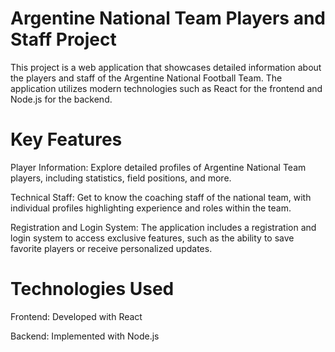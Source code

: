 # Argentine National Team Players and Staff Project
This project is a web application that showcases detailed information about the players and staff of the Argentine National Football Team. The application utilizes modern technologies such as React for the frontend and Node.js for the backend.

# Key Features
Player Information: Explore detailed profiles of Argentine National Team players, including statistics, field positions, and more.

Technical Staff: Get to know the coaching staff of the national team, with individual profiles highlighting experience and roles within the team.

Registration and Login System: The application includes a registration and login system to access exclusive features, such as the ability to save favorite players or receive personalized updates.

# Technologies Used
Frontend: Developed with React

Backend: Implemented with Node.js